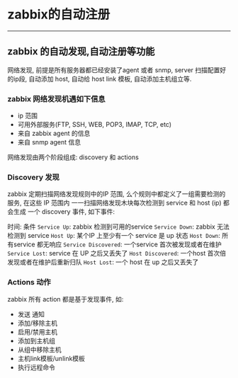 # zabbix的自动注册
---

## zabbix 的自动发现,自动注册等功能
网络发现, 前提是所有服务器都已经安装了agent 或者 snmp, server 扫描配置好的ip段, 自动添加 host, 自动给 host link 模板, 自动添加主机组立等.

### zabbix 网络发现机遇如下信息
* ip 范围
* 可用外部服务(FTP, SSH, WEB, POP3, IMAP, TCP, etc)
* 来自 zabbix agent 的信息
* 来自 snmp agent 信息

网络发现由两个阶段组成:  discovery 和 actions

### Discovery 发现
zabbix 定期扫描网络发现规则中的IP 范围, 么个规则中都定义了一组需要检测的服务, 在这些 IP 范围内 一一扫描网络发现木块每次检测到 service 和 host (ip) 都会生成 一个 discovery 事件, 如下事件:

时间:  条件
`Service Up`: zabbix 检测到可用的service
`Service Down`: zabbix 无法检测到 service
`Host Up`: 某个IP 上至少有一个 service 是 up 状态
`Host Down`: 所有service 都无响应
`Service Discovered`: 一个service 首次被发现或者在维护
`Service Lost`: service 在 UP 之后又丢失了
`Host Discovered`: 一个host 首次倍发现或者在维护后重新归队
`Host Lost`: 一个 host 在 up 之后又丢失了


### Actions 动作
zabbix 所有 action 都是基于发现事件, 如:
* 发送 通知
* 添加/移除主机
* 启用/禁用主机
* 添加到主机组
* 从组中移除主机
* 主机link模板/unlink模板
* 执行远程命令

